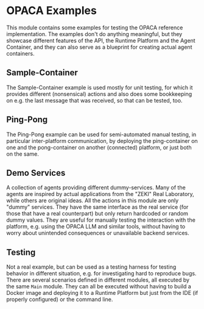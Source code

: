 # OPACA Examples

This module contains some examples for testing the OPACA reference implementation. The examples don't do anything
meaningful, but they showcase different features of the API, the Runtime Platform and the Agent Container, and they
can also serve as a blueprint for creating actual agent containers.

## Sample-Container

The Sample-Container example is used mostly for unit testing, for which it provides different (nonsensical) actions
and also does some bookkeeping on e.g. the last message that was received, so that can be tested, too.

## Ping-Pong

The Ping-Pong example can be used for semi-automated manual testing, in particular inter-platform communication, by
deploying the ping-container on one and the pong-container on another (connected) platform, or just both on the same.

## Demo Services

A collection of agents providing different dummy-services. Many of the agents are inspired by actual applications from the "ZEKI" Real Laboratory, while others are original ideas. All the actions in this module are only "dummy" services. They have the same interface as the real service (for those that have a real counterpart) but only return hardcoded or random dummy values. They are useful for manually testing the interaction with the platform, e.g. using the OPACA LLM and similar tools, without having to worry about unintended consequences or unavailable backend services.

## Testing

Not a real example, but can be used as a testing harness for testing behavior in different situation, e.g. for investigating hard to reproduce bugs. There are several scenarios defined in different modules, all executed by the same `Main` module. They can all be executed without having to build a Docker image and deploying it to a Runtime Platform but just from the IDE (if properly configured) or the command line.
